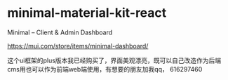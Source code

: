 # minimal-material-kit-react
Minimal – Client &amp; Admin Dashboard

https://mui.com/store/items/minimal-dashboard/

这个ui框架的plus版本我已经购买了，界面美观漂亮，既可以自己改造作为后端cms用也可以作为前端web端使用，有想要的朋友加我qq， 616297460
